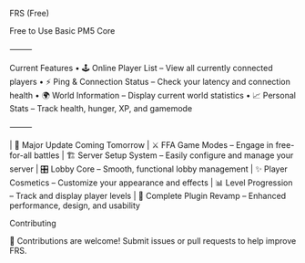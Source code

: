 FRS (Free)

Free to Use Basic PM5 Core

⸻

Current Features
	•	🕹️ Online Player List – View all currently connected players
	•	⚡ Ping & Connection Status – Check your latency and connection health
	•	🌍 World Information – Display current world statistics
	•	📈 Personal Stats – Track health, hunger, XP, and gamemode

⸻

| 🚀 Major Update Coming Tomorrow
| ⚔️ FFA Game Modes – Engage in free-for-all battles
| 🏗️ Server Setup System – Easily configure and manage your server
| 🎛️ Lobby Core – Smooth, functional lobby management
| ✨ Player Cosmetics – Customize your appearance and effects
| 📊 Level Progression – Track and display player levels
| 🔄 Complete Plugin Revamp – Enhanced performance, design, and usability

Contributing

🤝 Contributions are welcome! Submit issues or pull requests to help improve FRS.